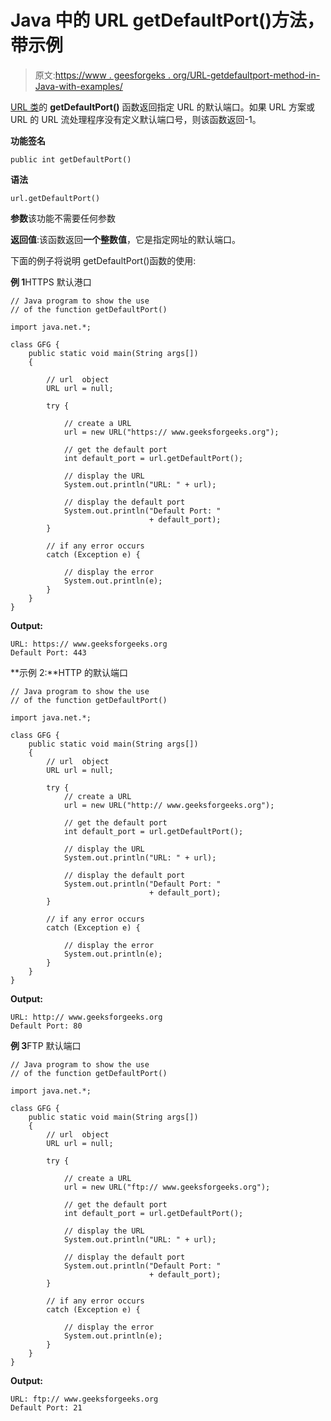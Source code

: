 # Java 中的 URL getDefaultPort()方法，带示例

> 原文:[https://www . geesforgeks . org/URL-getdefaultport-method-in-Java-with-examples/](https://www.geeksforgeeks.org/url-getdefaultport-method-in-java-with-examples/)

[URL 类](https://www.geeksforgeeks.org/url-class-java-examples/)的 **getDefaultPort()** 函数返回指定 URL 的默认端口。如果 URL 方案或 URL 的 URL 流处理程序没有定义默认端口号，则该函数返回-1。

**功能签名**

```
public int getDefaultPort()

```

**语法**

```
url.getDefaultPort()

```

**参数**该功能不需要任何参数

**返回值**:该函数返回**一个整数值**，它是指定网址的默认端口。

下面的例子将说明 getDefaultPort()函数的使用:

**例 1**HTTPS 默认港口

```
// Java program to show the use
// of the function getDefaultPort()

import java.net.*;

class GFG {
    public static void main(String args[])
    {

        // url  object
        URL url = null;

        try {

            // create a URL
            url = new URL("https:// www.geeksforgeeks.org");

            // get the default port
            int default_port = url.getDefaultPort();

            // display the URL
            System.out.println("URL: " + url);

            // display the default port
            System.out.println("Default Port: "
                               + default_port);
        }

        // if any error occurs
        catch (Exception e) {

            // display the error
            System.out.println(e);
        }
    }
}
```

**Output:**

```
URL: https:// www.geeksforgeeks.org
Default Port: 443

```

**示例 2:**HTTP 的默认端口

```
// Java program to show the use
// of the function getDefaultPort()

import java.net.*;

class GFG {
    public static void main(String args[])
    {
        // url  object
        URL url = null;

        try {
            // create a URL
            url = new URL("http:// www.geeksforgeeks.org");

            // get the default port
            int default_port = url.getDefaultPort();

            // display the URL
            System.out.println("URL: " + url);

            // display the default port
            System.out.println("Default Port: "
                               + default_port);
        }

        // if any error occurs
        catch (Exception e) {

            // display the error
            System.out.println(e);
        }
    }
}
```

**Output:**

```
URL: http:// www.geeksforgeeks.org
Default Port: 80

```

**例 3**FTP 默认端口

```
// Java program to show the use
// of the function getDefaultPort()

import java.net.*;

class GFG {
    public static void main(String args[])
    {
        // url  object
        URL url = null;

        try {

            // create a URL
            url = new URL("ftp:// www.geeksforgeeks.org");

            // get the default port
            int default_port = url.getDefaultPort();

            // display the URL
            System.out.println("URL: " + url);

            // display the default port
            System.out.println("Default Port: "
                               + default_port);
        }

        // if any error occurs
        catch (Exception e) {

            // display the error
            System.out.println(e);
        }
    }
}
```

**Output:**

```
URL: ftp:// www.geeksforgeeks.org
Default Port: 21

```